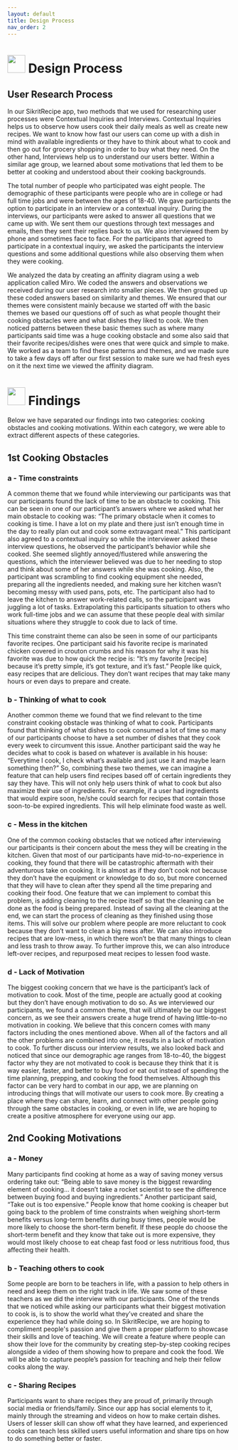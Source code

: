 ```yaml
---
layout: default
title: Design Process
nav_order: 2
---
```


# <img src="https://user-images.githubusercontent.com/72105812/169626628-98f8c995-ec18-4111-9fcf-e5c66ca32964.png" width="40"> Design Process


## User Research Process

In our SikritRecipe app, two methods that we used for researching user processes were Contextual Inquiries and Interviews. Contextual Inquiries helps us to observe how users cook their daily meals as well as create new recipes. We want to know how fast our users can come up with a dish in mind with available ingredients or they have to think about what to cook and then go out for grocery shopping in order to buy what they need. On the other hand, Interviews help us to understand our users better. Within a similar age group, we learned about some motivations that led them to be better at cooking and understood about their cooking backgrounds.
  
 The total number of people who participated was eight people. The demographic of these participants were people who are in college or had full time jobs and were between the ages of 18-40. We gave participants the option to participate in an interview or a contextual inquiry. During the interviews, our participants were asked to answer all questions that we came up with. We sent them our questions through text messages and emails, then they sent their replies back to us. We also interviewed them by phone and sometimes face to face. For the participants that agreed to participate in a contextual inquiry, we asked the participants the interview questions and some additional questions while also observing them when they were cooking.
 
  We analyzed the data by creating an affinity diagram using a web application called Miro. We coded the answers and observations we received during our user research into smaller pieces. We then grouped up these coded answers based on similarity and themes. We ensured that our themes were consistent mainly because we started off with the basic themes we based our questions off of such as what people thought their cooking obstacles were and what dishes they liked to cook. We then noticed patterns between these basic themes such as where many participants said time was a huge cooking obstacle and some also said that their favorite recipes/dishes were ones that were quick and simple to make. We worked as a team to find these patterns and themes, and we made sure to take a few days off after our first session to make sure we had fresh eyes on it the next time we viewed the affinity diagram.



# <img src="https://user-images.githubusercontent.com/72105812/169626668-2961dd1d-55af-4529-b99e-e7871f14b7d1.png" width="40"> Findings


Below we have separated our findings into two categories: cooking obstacles and cooking motivations. Within each category, we were able to extract different aspects of these categories.

## 1st Cooking Obstacles
### a - Time constraints
  A common theme that we found while interviewing our participants was that our participants found the lack of time to be an obstacle to cooking. This can be seen in one of our participant’s answers where we asked what her main obstacle to cooking was: “The primary obstacle when it comes to cooking is time. I have a lot on my plate and there just isn’t enough time in the day to really plan out and cook some extravagant meal.” This participant also agreed to a contextual inquiry so while the interviewer asked these interview questions, he observed the participant’s behavior while she cooked. She seemed slightly annoyed/flustered while answering the questions, which the interviewer believed was due to her needing to stop and think about some of her answers while she was cooking. Also, the participant was scrambling to find cooking equipment she needed, preparing all the ingredients needed, and making sure her kitchen wasn’t becoming messy with used pans, pots, etc. The participant also had to leave the kitchen to answer work-related calls, so the participant was juggling a lot of tasks. Extrapolating this participants situation to others who work full-time jobs and we can assume that these people deal with similar situations where they struggle to cook due to lack of time. 

  This time constraint theme can also be seen in some of our participants favorite recipes. One participant said his favorite recipe is marinated chicken covered in crouton crumbs and his reason for why it was his favorite was due to how quick the recipe is: “It’s my favorite [recipe] because it’s pretty simple, it’s got texture, and it’s fast.” People like quick, easy recipes that are delicious. They don’t want recipes that may take many hours or even days to prepare and create.

### b - Thinking of what to cook
  Another common theme we found that we find relevant to the time constraint cooking obstacle was thinking of what to cook. Participants found that thinking of what dishes to cook consumed a lot of time so many of our participants choose to have a set number of dishes that they cook every week to circumvent this issue. Another participant said the way he decides what to cook is based on whatever is available in his house: “Everytime I cook, I check what’s available and just use it and maybe learn something then?” So, combining these two themes, we can imagine a feature that can help users find recipes based off of certain ingredients they say they have. This will not only help users think of what to cook but also maximize their use of ingredients. For example, if a user had ingredients that would expire soon, he/she could search for recipes that contain those soon-to-be expired ingredients. This will help eliminate food waste as well.

### c - Mess in the kitchen
  One of the common cooking obstacles that we noticed after interviewing our participants is their concern about the mess they will be creating in the kitchen. Given that most of our participants have mid-to-no-experience in cooking, they found that there will be catastrophic aftermath with their adventurous take on cooking. It is almost as if they don’t cook not because they don’t have the equipment or knowledge to do so, but more concerned that they will have to clean after they spend all the time preparing and cooking their food. One feature that we can implement to combat this problem, is adding cleaning to the recipe itself so that the cleaning can be done as the food is being prepared. Instead of saving all the cleaning at the end, we can start the process of cleaning as they finished using those items. This will solve our problem where people are more reluctant to cook because they don’t want to clean a big mess after. We can also introduce recipes that are low-mess, in which there won’t be that many things to clean and less trash to throw away. To further improve this, we can also introduce left-over recipes, and repurposed meat recipes to lessen food waste.

### d - Lack of Motivation
  The biggest cooking concern that we have is the participant’s lack of motivation to cook. Most of the time, people are actually good at cooking but they don’t have enough motivation to do so. As we interviewed our participants, we found a common theme, that will ultimately be our biggest concern, as we see their answers create a huge trend of having little-to-no motivation in cooking. We believe that this concern comes with many factors including the ones mentioned above. When all of the factors and all the other problems are combined into one, it results in a lack of motivation to cook. To further discuss our interview results, we also looked back and noticed that since our demographic age ranges from 18-to-40, the biggest factor why they are not motivated to cook is because they think that it is way easier, faster, and better to buy food or eat out instead of spending the time planning, prepping, and cooking the food themselves. Although this factor can be very hard to combat in our app, we are planning on introducing things that will motivate our users to cook more. By creating a place where they can share, learn, and connect with other people going through the same obstacles in cooking, or even in life, we are hoping to create a positive atmosphere for everyone using our app. 

## 2nd Cooking Motivations
### a - Money
  Many participants find cooking at home as a way of saving money versus ordering take out: “Being able to save money is the biggest rewarding element of cooking… it doesn’t take a rocket scientist to see the difference between buying food and buying ingredients.” Another participant said, “Take out is too expensive.” People know that home cooking is cheaper but going back to the problem of time constraints when weighing short-term benefits versus long-term benefits during busy times, people would be more likely to choose the short-term benefit. If these people do choose the short-term benefit and they know that take out is more expensive, they would most likely choose to eat cheap fast food or less nutritious food, thus affecting their health.

### b - Teaching others to cook
  Some people are born to be teachers in life, with a passion to help others in need and keep them on the right track in life. We saw some of these teachers as we did the interview with our participants. One of the trends that we noticed while asking our participants what their biggest motivation to cook is, is to show the world what they’ve created and share the experience they had while doing so. In SikritRecipe, we are hoping to compliment people's passion and give them a proper platform to showcase their skills and love of teaching. We will create a feature where people can show their love for the community by creating step-by-step cooking recipes alongside a video of them showing how to prepare and cook the food. We will be able to capture people’s passion for teaching and help their fellow cooks along the way. 

### c - Sharing Recipes
  Participants want to share recipes they are proud of, primarily through social media or friends/family. Since our app has social elements to it, mainly through the streaming and videos on how to make certain dishes. Users of lesser skill can show off what they have learned, and experienced cooks can teach less skilled users useful information and share tips on how to do something better or faster.


